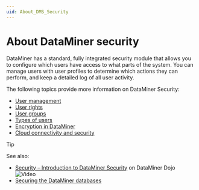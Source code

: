 ```yaml
---
uid: About_DMS_Security
---
```


# About DataMiner security

DataMiner has a standard, fully integrated security module that allows you to configure which users have access to what parts of the system. You can manage users with user profiles to determine which actions they can perform, and keep a detailed log of all user activity.

The following topics provide more information on DataMiner Security:

- [User management](xref:User_management)
- [User rights](xref:User_rights)
- [User groups](xref:User_groups)
- [Types of users](xref:Types_of_users)
- [Encryption in DataMiner](xref:Encryption_in_DataMiner)
- [Cloud connectivity and security](xref:Cloud_connectivity_and_security)

> [!TIP]
> See also:
>
> - [Security – Introduction to DataMiner Security](https://community.dataminer.services/video/security-introduction-to-dataminer-security/) on DataMiner Dojo ![Video](~/user-guide/images/video_Duo.png)
> - [Securing the DataMiner databases](xref:Database_security)
